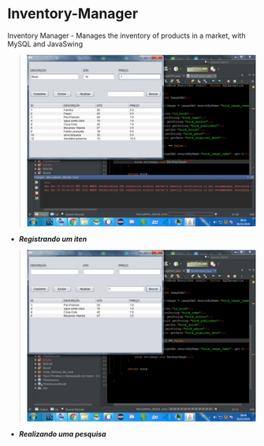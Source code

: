 # Inventory-Manager
Inventory Manager - Manages the inventory of products in a market, with MySQL and JavaSwing


> ![](https://github.com/Samuel-Ricardo/Inventory-Manager/blob/master/Example_01.jpeg)
- __*Registrando um iten*__


> ![](https://github.com/Samuel-Ricardo/Inventory-Manager/blob/master/Example_02.jpeg)
- __*Realizando uma pesquisa*__

